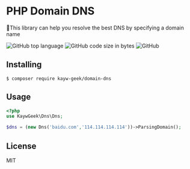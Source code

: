 # PHP Domain DNS

:peach:This library can help you resolve the best DNS by specifying a domain name

![GitHub top language](https://img.shields.io/github/languages/top/kayw-geek/domain-dns) ![GitHub code size in bytes](https://img.shields.io/github/languages/code-size/kayw-geek/domain-dns) ![GitHub](https://img.shields.io/github/license/kayw-geek/domain-dns)
## Installing

```
$ composer require kayw-geek/domain-dns
```

## Usage

```php
<?php
use KaywGeek\Dns\Dns;

$dns = (new Dns('baidu.com','114.114.114.114'))->ParsingDomain();
```

## License
MIT
### 
